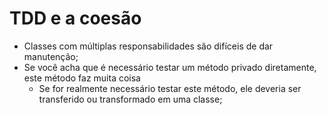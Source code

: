 # TDD e a coesão

- Classes com múltiplas responsabilidades são difíceis de dar manutenção;
- Se você acha que é necessário testar um método privado diretamente, este método faz muita coisa
    - Se for realmente necessário testar este método, ele deveria ser transferido ou transformado em uma classe;
